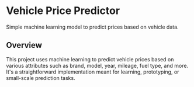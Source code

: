 # Vehicle Price Predictor

Simple machine learning model to predict prices based on vehicle data.

## Overview

This project uses machine learning to predict vehicle prices based on various attributes such as brand, model, year, mileage, fuel type, and more. It's a straightforward implementation meant for learning, prototyping, or small-scale prediction tasks.
